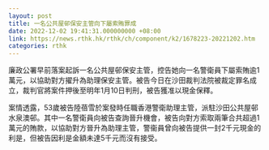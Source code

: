 ```yaml
---
layout: post
title: 一名公共屋邨保安主管向下屬索賄罪成
date: 2022-12-02 19:41:31.000000000 +08:00
link: https://news.rthk.hk/rthk/ch/component/k2/1678223-20221202.htm
categories: rthk
---
```


廉政公署早前落案起訴一名公共屋邨保安主管，控告她向一名警衛員下屬索賄逾1萬元，以協助對方擢升為助理保安主管。被告今日在沙田裁判法院被裁定罪名成立，裁判官將案件押後至明年1月10日判刑，被告獲准以現金保釋。

案情透露，53歲被告陸蓓雪於案發時任職香港警衛助理主管，派駐沙田公共屋邨水泉澳邨。其中一名警衛員向被告查詢晉升機會，被告向對方索取兩筆合共超過1萬元的賄款，以協助對方晉升為助理主管，警衞員曾向被告提供一封2千元現金的利是，但被告因利是金額未達5千元而沒有接受。
